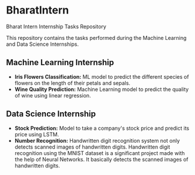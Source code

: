 # BharatIntern
Bharat Intern Internship Tasks Repository

This repository contains the tasks performed during the Machine Learning and Data Science Internships.

## Machine Learning Internship

- **Iris Flowers Classification:** ML model to predict the different species of flowers on the length of their petals and sepals.
- **Wine Quality Prediction:** Machine Learning model to predict the quality of wine using linear regression.


## Data Science Internship

- **Stock Prediction:** Model to take a company's stock price and predict its price using LSTM.
- **Number Recognition:** Handwritten digit recognition system not only detects scanned images of handwritten digits.
                        Handwritten digit recognition using the MNIST dataset is a significant project made with the help of Neural Networks.
                        It basically detects the scanned images of handwritten digits.
